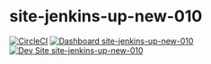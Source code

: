 # site-jenkins-up-new-010

[![CircleCI](https://circleci.com/gh/YashawanthkumarH/site-jenkins-up-new-010.svg?style=shield)](https://circleci.com/gh/YashawanthkumarH/site-jenkins-up-new-010)
[![Dashboard site-jenkins-up-new-010](https://img.shields.io/badge/dashboard-site_jenkins_up_new_010-yellow.svg)](https://dashboard.pantheon.io/sites/bcb82b5c-3e6c-483c-87ce-77ddacc4fb21#dev/code)
[![Dev Site site-jenkins-up-new-010](https://img.shields.io/badge/site-site_jenkins_up_new_010-blue.svg)](http://dev-site-jenkins-up-new-010.pantheonsite.io/)